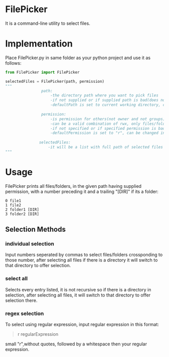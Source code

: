 # FilePicker
It is a command-line utility to select files.

# Implementation
Place FilePicker.py in same folder as your python project and use it as follows:
```python
from FilePicker import FilePicker

selectedFiles = FilePicker(path, permission)
"""
                path:
                    -the directory path where you want to pick files
                    -if not supplied or if supplied path is bad(does not exists, inaccessible), defaultPath is used
                    -defaultPath is set to current working directory, can be changed in FilePicker.py
                    
                permission:
                    -is permission for others(not owner and not groups)
                    -can be a valid combination of rwx, only files/folders with given permission are shown
                    -if not specified or if specified permission is bad(invalid permission, nothing matches given permission), default permission is used
                    -defaultPermission is set to "r", can be changed in FilePicker.py
               
               selectedFiles:
                   -it will be a list with full path of selected files
"""
```

# Usage
FilePicker prints all files/folders, in the given path having supplied permission, with a number preceding it and a trailing "[DIR]" if its a folder:
```
0 file1
1 file2
2 folder1 [DIR]
3 folder2 [DIR]
```


## Selection Methods

### individual selection

Input numbers seperated by commas to select files/folders crossponding to those number, after selecting all files if there is a directory it will switch to that directory to offer selection.

### select all

Selects every entry listed, it is not recursive so if there is a directory in selection, after selecting all files, it will switch to that directory to offer selection there.

### regex selection

To select using regular expression, input regular expression in this format:

>r regularExpression

small "r",without quotes, followed by a whitespace then your regular expression.



